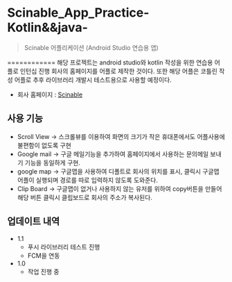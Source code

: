 # Scinable_App_Practice-Kotlin&&java-

> Scinable 어플리케이션 (Android Studio 연습용 앱)  

============
해당 프로젝트는 android studio와 kotlin 작성을 위한 연습용 어플로 인턴십 진행 회사의 홈페이지를
어플로 제작한 것이다. 또한 해당 어플은 코틀린 작성 어플로 추후 라이브러리 개발시 테스트용으로 사용할 예정이다.
* 회사 홈페이지 : [Scinable](https://www.scinable.com/)

## 사용 기능

* Scroll View -> 스크롤뷰를 이용하여 화면의 크기가 작은 휴대폰에서도 어플사용에 불편함이 없도록 구현
* Google mail -> 구글 메일기능을 추가하여 홈페이지에서 사용하는 문의메일 보내기 기능을 동일하게 구현.
* google map -> 구글맵을 사용하여 디폴트로 회사의 위치를 표시, 클릭시 구글맵 어플이 실행되며 경로를 따로 입력하지 않도록 도와준다.
* Clip Board -> 구글맵이 없거나 사용하지 않는 유저를 위하여 copy버튼을 만들어 해당 버튼 클릭시 클립보드로 회사의 주소가 복사된다.

## 업데이트 내역

* 1.1
    * 푸시 라이브러리 테스트 진행
    * FCM을 연동
* 1.0
    * 작업 진행 중
